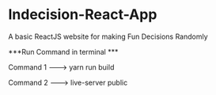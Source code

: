# Indecision-React-App
A basic ReactJS website for making Fun Decisions Randomly

***Run Command in terminal ***

Command 1 ---> yarn run build

Command 2 ---> live-server public
